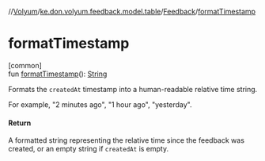 //[Volyum](../../../index.md)/[ke.don.volyum.feedback.model.table](../index.md)/[Feedback](index.md)/[formatTimestamp](format-timestamp.md)

# formatTimestamp

[common]\
fun [formatTimestamp](format-timestamp.md)(): [String](https://kotlinlang.org/api/core/kotlin-stdlib/kotlin/-string/index.html)

Formats the `createdAt` timestamp into a human-readable relative time string.

For example, &quot;2 minutes ago&quot;, &quot;1 hour ago&quot;, &quot;yesterday&quot;.

#### Return

A formatted string representing the relative time since the feedback was created, or an empty string if `createdAt` is empty.